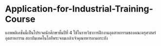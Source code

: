 # Application-for-Industrial-Training-Course
แอพพลิเคชั่นนี้เป็นโปรเจคนักศึกษาชั้นปีที่ 4 ใช้ในรายวิชาการฝึกงานอุตสาหกรรมของคณะครุศาสตร์อุตสาหกรรม สถาบันเทคโนโลยีพระจอมเกล้าเจ้าคุณทหารลาดกระบัง
